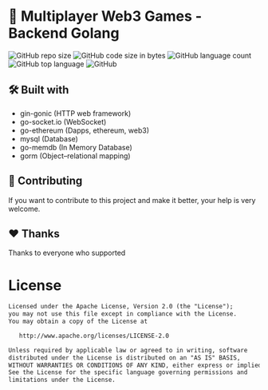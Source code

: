 # 👾 Multiplayer Web3 Games - Backend Golang

![GitHub repo size](https://img.shields.io/github/repo-size/hosseinkhojany/web3_games_backend_golang?color=red&label=repository%20size)
![GitHub code size in bytes](https://img.shields.io/github/languages/code-size/hosseinkhojany/web3_games_backend_golang?color=red)
![GitHub language count](https://img.shields.io/github/languages/count/hosseinkhojany/web3_games_backend_golang)
![GitHub top language](https://img.shields.io/github/languages/top/hosseinkhojany/web3_games_backend_golang)
![GitHub](https://img.shields.io/github/license/hosseinkhojany/web3_games_backend_golang?color=yellow)


## 🛠 Built with

- gin-gonic (HTTP web framework)
- go-socket.io (WebSocket)
- go-ethereum (Dapps, ethereum, web3)
- mysql (Database)
- go-memdb (In Memory Database)
- gorm (Object–relational mapping)


## 👑 Contributing

If you want to contribute to this project and make it better, your help is very welcome.


## ❤️ Thanks

Thanks to everyone who supported


# License
```xml
Licensed under the Apache License, Version 2.0 (the "License");
you may not use this file except in compliance with the License.
You may obtain a copy of the License at

   http://www.apache.org/licenses/LICENSE-2.0

Unless required by applicable law or agreed to in writing, software
distributed under the License is distributed on an "AS IS" BASIS,
WITHOUT WARRANTIES OR CONDITIONS OF ANY KIND, either express or implied.
See the License for the specific language governing permissions and
limitations under the License. 
``` 

